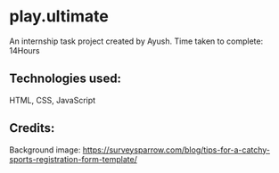 # play.ultimate
An internship task project created by Ayush. Time taken to complete: 14Hours

## Technologies used:
HTML, CSS, JavaScript

## Credits:
Background image: https://surveysparrow.com/blog/tips-for-a-catchy-sports-registration-form-template/
